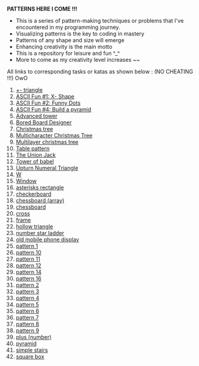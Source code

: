 **PATTERNS HERE I COME !!!**

* This is a series of pattern-making techniques or problems that I've encountered in my programming journey. 
* Visualizing patterns is the key to coding in mastery
* Patterns of any shape and size will emerge
* Enhancing creativity is the main motto
* This is a repository for leisure and fun ^_^
* More to come as my creativity level increases ~~

All links to corresponding tasks or katas as shown below : (NO CHEATING !!!) OwO

1. [+- triangle](https://www.codewars.com/kata/592e3b99166edbd005000065)
1. [ASCII Fun #1: X- Shape](https://www.codewars.com/kata/5906436806d25f846400009b)
1. [ASCII Fun #2: Funny Dots](https://www.codewars.com/kata/59098c39d8d24d12b6000020)
1. [ASCII Fun #4: Build a pyramid](https://www.codewars.com/kata/594a5d8f704e4d5561000019)
1. [Advanced tower](https://www.codewars.com/kata/57675f3dedc6f728ee000256)
1. [Bored Board Designer](https://www.codewars.com/kata/59f9b7ab8ba914d68200011e/javascript)
1. [Christmas tree](https://www.codewars.com/kata/52755006cc238fcae70000ed)
1. [Multicharacter Christmas Tree](https://www.codewars.com/kata/5a405ba4e1ce0e1d7800012e)
1. [Multilayer christmas tree](https://www.codewars.com/kata/56c30eaef85696bf35000ccf)
1. [Table pattern](https://www.codewars.com/kata/5827e2efc983ca6f230000e0)
1. [The Union Jack](https://www.codewars.com/kata/5620281f0eeee479cd000020)
1. [Tower of babel](https://www.codewars.com/kata/5722cc50785220ac8b00129b)
1. [Upturn Numeral Triangle](https://www.codewars.com/kata/564f3d49a06556d27c000077)
1. [W]()
1. [Window](https://www.codewars.com/kata/59c03f175fb13337df00002e)
1. [asterisks rectangle]()
1. [checkerboard](https://www.codewars.com/kata/53dc08fa8a0c93229400023b)
1. [chessboard (array)](https://www.codewars.com/kata/56242b89689c35449b000059)
1. [chessboard](https://www.codewars.com/kata/581c894633b9fe465d0000a6)
1. [cross](https://www.codewars.com/kata/5a036ecb2b651d696f00007c)
1. [frame](https://www.codewars.com/kata/5672f4e3404d0609ec00000a)
1. [hollow triangle](https://www.codewars.com/kata/57819b700a8eb2d6b00002ab)
1. [number star ladder](https://www.codewars.com/kata/5631213916d70a0979000066)
1. [old mobile phone display](https://www.codewars.com/kata/584e8bba044a15d3ed00016c)
1. [pattern 1](https://www.codewars.com/kata/5572f7c346eb58ae9c000047)
1. [pattern 10](https://www.codewars.com/kata/5581a7651185fe13190000ee)
1. [pattern 11](https://www.codewars.com/kata/5589ad588ee1db3f5e00005a)
1. [pattern 12](https://www.codewars.com/kata/558ac25e552b51dbc60000c3)
1. [pattern 14](https://www.codewars.com/kata/559379505c859be5a9000034)
1. [pattern 16](https://www.codewars.com/kata/55ae997d1c40a199e6000018)
1. [pattern 2](https://www.codewars.com/kata/55733d3ef7c43f8b0700007c)
1. [pattern 3](https://www.codewars.com/kata/557341907fbf439911000022)
1. [pattern 4](https://www.codewars.com/kata/55736129f78b30311300010f)
1. [pattern 5](https://www.codewars.com/kata/55749101ae1cf7673800003e)
1. [pattern 6](https://www.codewars.com/kata/5574940eae1cf7d520000076)
1. [pattern 7](https://www.codewars.com/kata/557592fcdfc2220bed000042)
1. [pattern 8](https://www.codewars.com/kata/5575ff8c4d9c98bc96000042)
1. [pattern 9](https://www.codewars.com/kata/5579e6a5256bac65e4000060)
1. [plus (number)](https://www.codewars.com/kata/563cb92e0996a4ac0b000042)
1. [pyramid](https://www.codewars.com/kata/5a1c28f9c9fc0ef2e900013b)
1. [simple stairs](https://www.codewars.com/kata/5b4e779c578c6a898e0005c5)
2. [square box](https://www.codewars.com/kata/58644e8ddf95f81a38001d8d)
